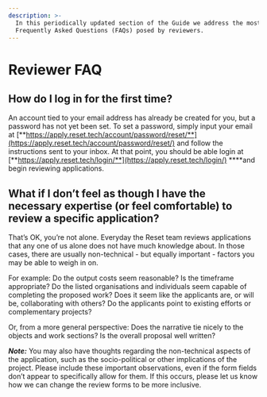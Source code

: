 ```yaml
---
description: >-
  In this periodically updated section of the Guide we address the most
  Frequently Asked Questions (FAQs) posed by reviewers.
---
```


# Reviewer FAQ

## How do I log in for the first time?

An account tied to your email address has already be created for you, but a password has not yet been set. To set a password, simply input your email at [**https://apply.reset.tech/account/password/reset/**](https://apply.reset.tech/account/password/reset/) and follow the instructions sent to your inbox. At that point, you should be able login at [**https://apply.reset.tech/login/**](https://apply.reset.tech/login/) ****and begin reviewing applications.

## What if I don’t feel as though I have the necessary expertise \(or feel comfortable\) to review a specific application?

That’s OK, you’re not alone. Everyday the Reset team reviews applications that any one of us alone does not have much knowledge about. In those cases, there are usually non-technical - but equally important - factors you may be able to weigh in on. 

For example: Do the output costs seem reasonable? Is the timeframe appropriate? Do the listed organisations and individuals seem capable of completing the proposed work? Does it seem like the applicants are, or will be, collaborating with others? Do the applicants point to existing efforts or complementary projects? 

Or, from a more general perspective: Does the narrative tie nicely to the objects and work sections? Is the overall proposal well written? 

_**Note:**_ You may also have thoughts regarding the non-technical aspects of the application, such as the socio-political or other implications of the project. Please include these important observations, even if the form fields don’t appear to specifically allow for them. If this occurs, please let us know how we can change the review forms to be more inclusive.



